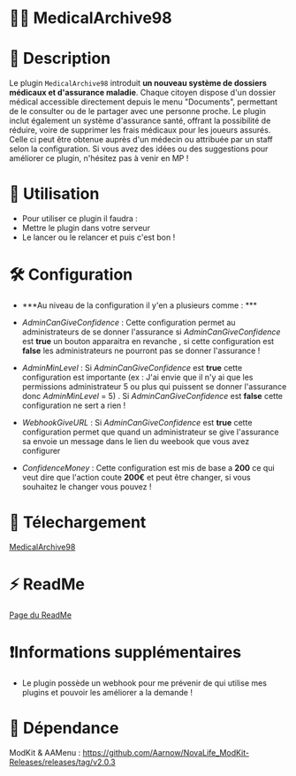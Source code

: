 # 🧑‍⚕️ MedicalArchive98

# 🎈 Description
Le plugin `MedicalArchive98` introduit **un nouveau système de dossiers médicaux et d'assurance maladie**.
Chaque citoyen dispose d'un dossier médical accessible directement depuis le menu "Documents", permettant de le consulter ou de le partager avec une personne proche.
Le plugin inclut également un système d'assurance santé, offrant la possibilité de réduire, voire de supprimer les frais médicaux pour les joueurs assurés. Celle ci peut être obtenue auprès d'un médecin ou attribuée par un staff selon la configuration.
Si vous avez des idées ou des suggestions pour améliorer ce plugin, n'hésitez pas à venir en MP !

# 🔨 Utilisation
-  Pour utiliser ce plugin il faudra : 
- Mettre le plugin dans votre serveur
- Le lancer ou le relancer et puis c'est bon !

# 🛠️ Configuration
- ***Au niveau de la configuration il y'en a plusieurs comme : ***
- *AdminCanGiveConfidence* : Cette configuration permet au administrateurs de se donner l'assurance si *AdminCanGiveConfidence* est **true** un bouton apparaitra en revanche , si cette configuration est **false** les administrateurs ne pourront pas se donner l'assurance !

- *AdminMinLevel* : Si *AdminCanGiveConfidence* est **true** cette configuration est importante (ex : J'ai envie que il n'y ai que les permissions administrateur 5 ou plus qui puissent se donner l'assurance donc *AdminMinLevel* = 5) . Si *AdminCanGiveConfidence* est **false** cette configuration ne sert a rien !

- *WebhookGiveURL* : Si *AdminCanGiveConfidence* est **true** cette configuration permet que quand un administrateur se give l'assurance sa envoie un message dans le lien du weebook que vous avez configurer

- *ConfidenceMoney* : Cette configuration est mis de base a **200** ce qui veut dire que l'action coute **200€** et peut être changer, si vous souhaitez le changer vous pouvez ! 

# 🔌   Télechargement

[MedicalArchive98](https://github.com/Feniix98/MedicalArchive98/releases/tag/Plugin)

# ⚡ ReadMe

[Page du ReadMe](https://github.com/Feniix98/MedicalArchive98)

# ❗Informations supplémentaires
- Le plugin possède un webhook pour me prévenir de qui utilise mes plugins et pouvoir les améliorer a la demande !
# 📗  Dépendance
ModKit & AAMenu : https://github.com/Aarnow/NovaLife_ModKit-Releases/releases/tag/v2.0.3

